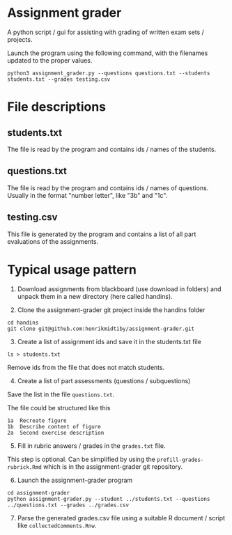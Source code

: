 # Assignment grader 

A python script / gui for assisting with grading of 
written exam sets / projects.

Launch the program using the following command, with the filenames updated to the proper values.

```
python3 assignment_grader.py --questions questions.txt --students students.txt --grades testing.csv
```

# File descriptions

## students.txt
The file is read by the program and contains ids / names of the students.

## questions.txt
The file is read by the program and contains ids / names of questions.
Usually in the format "number letter", like "3b" and "1c".

## testing.csv
This file is generated by the program and contains a list of all part evaluations
of the assignments.


# Typical usage pattern

1. Download assignments from blackboard (use download in folders) 
   and unpack them in a new directory (here called handins).

2. Clone the assignment-grader git project inside the handins folder
```
cd handins
git clone git@github.com:henrikmidtiby/assignment-grader.git
```

3. Create a list of assignment ids and save it in the students.txt file

```
ls > students.txt
```

Remove ids from the file that does not match students.

4. Create a list of part assessments (questions / subquestions)

Save the list in the file `questions.txt`.

The file could be structured like this
```
1a	Recreate figure
1b	Describe content of figure
2a	Second exercise description
```

5. Fill in rubric answers / grades in the `grades.txt` file.

This step is optional.
Can be simplified by using the `prefill-grades-rubrick.Rmd` which is 
in the assignment-grader git repository.

6. Launch the assignment-grader program

```
cd assignment-grader
python assignment-grader.py --student ../students.txt --questions ../questions.txt --grades ../grades.csv
```

7. Parse the generated grades.csv file using a suitable R document / script like `collectedComments.Rnw`.

